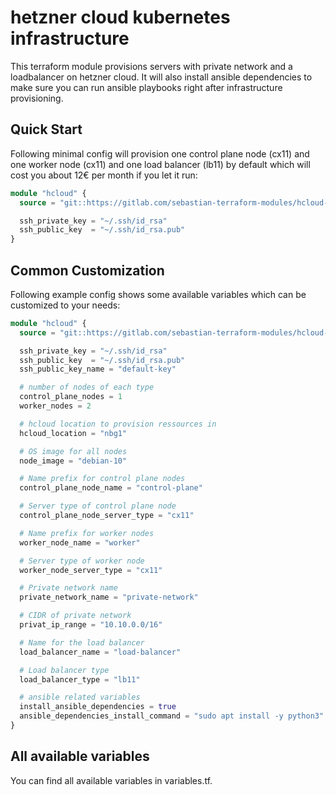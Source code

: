 # hetzner cloud kubernetes infrastructure

This terraform module provisions servers with private network and a loadbalancer on hetzner cloud. It will also install ansible dependencies to make sure you can run ansible playbooks right after infrastructure provisioning.

## Quick Start

Following minimal config will provision one control plane node (cx11) and one worker node (cx11) and one load balancer (lb11) by default which will cost you about 12€ per month if you let it run:

```terraform
module "hcloud" {
  source = "git::https://gitlab.com/sebastian-terraform-modules/hcloud-kubernetes-infra"

  ssh_private_key = "~/.ssh/id_rsa"
  ssh_public_key  = "~/.ssh/id_rsa.pub"
}
```

## Common Customization

Following example config shows some available variables which can be customized to your needs:

```terraform
module "hcloud" {
  source = "git::https://gitlab.com/sebastian-terraform-modules/hcloud-kubernetes-infra"

  ssh_private_key = "~/.ssh/id_rsa"
  ssh_public_key  = "~/.ssh/id_rsa.pub"
  ssh_public_key_name = "default-key"

  # number of nodes of each type
  control_plane_nodes = 1
  worker_nodes = 2

  # hcloud location to provision ressources in
  hcloud_location = "nbg1"

  # OS image for all nodes
  node_image = "debian-10"

  # Name prefix for control plane nodes
  control_plane_node_name = "control-plane"

  # Server type of control plane node
  control_plane_node_server_type = "cx11"

  # Name prefix for worker nodes
  worker_node_name = "worker"

  # Server type of worker node
  worker_node_server_type = "cx11"

  # Private network name
  private_network_name = "private-network"

  # CIDR of private network
  privat_ip_range = "10.10.0.0/16"

  # Name for the load balancer
  load_balancer_name = "load-balancer"

  # Load balancer type
  load_balancer_type = "lb11"

  # ansible related variables
  install_ansible_dependencies = true
  ansible_dependencies_install_command = "sudo apt install -y python3"
}
```

## All available variables

You can find all available variables in variables.tf.
